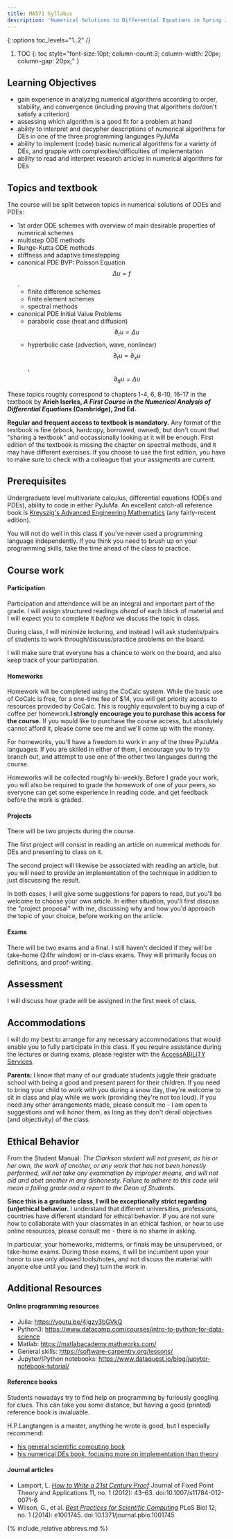 ```yaml
---
title: MA571 Syllabus
description: 'Numerical Solutions to Differential Equations in Spring 2019 as taught by Marko Budišić'
---
```

{::options toc_levels="1..2" /}

1. TOC
{: toc style="font-size:10pt; column-count:3; column-width: 20px; column-gap: 20px;" }

## Learning Objectives

* gain experience in analyzing numerical algorithms according to order, stability, and convergence (including proving that algorithms do/don't satisfy a criterion)
* assessing which algorithm is a good fit for a problem at hand
* ability to interpret and decypher descriptions of numerical algorithms for DEs in one of the three programming languages PyJuMa
* ability to implement (code) basic numerical algorithms for a variety of DEs, and grapple with complexities/difficulties of implementation
* ability to read and interpret research articles in numerical algorithms for DEs

## Topics and textbook

The course will be split between topics in numerical solutions of ODEs and PDEs:

* 1st order ODE schemes with overview of main desirable properties of numerical schemes
* multistep ODE methods
* Runge-Kutta ODE methods
* stiffness and adaptive timestepping
* canonical PDE BVP: Poisson Equation $$\Delta u = f$$.
  * finite difference schemes
  * finite element schemes
  * spectral methods
* canonical PDE Initial Value Problems
  * parabolic case (heat and diffusion) $$\partial_t u = \Delta u$$
  * hyperbolic case (advection, wave, nonlinear) $$\partial_t u = \partial_x u $$, $$\partial_{tt} u = \Delta u$$

These topics roughly correspond to chapters 1-4, 6, 8-10, 16-17 in the textbook by **Arieh Iserles, _A First Course in the Numerical Analysis of Differential Equations_ (Cambridge), 2nd Ed.**

**Regular and frequent access to textbook is mandatory.** Any format of the textbook is fine (ebook, hardcopy, borrowed, owned), but don't count that "sharing a textbook" and occassionally looking at it will be enough. First edition of the textbook is missing the chapter on spectral methods, and it may have different exercises. If you choose to use the first edition, you have to make sure to check with a colleague that your assigments are current.

## Prerequisites

Undergraduate level multivariate calculus, differential equations (ODEs and PDEs), ability to code in either PyJuMa. An excellent catch-all reference book is [Kreyszig's Advanced Engineering Mathematics](https://www.goodreads.com/book/show/1426461.Advanced_Engineering_Mathematics) (any fairly-recent edition).

You will not do well in this class if you've never used a programming language independently. If you think you need to brush up on your programming skills, take the time ahead of the class to practice.

## Course work

#### Participation

Participation and attendance will be an integral and important part of the grade. I will assign structured readings _ahead_ of each block of material and I will expect you to complete it _before_ we discuss the topic in class.

During class, I will minimize lecturing, and instead I will ask students/pairs of students to work through/discuss/practice problems on the board.

I will make sure that everyone has a chance to work on the board, and also keep track of your participation.

#### Homeworks

Homework will be completed using the CoCalc system. While the basic use of CoCalc is free, for a one-time fee of \$14, you will get priority access to resources provided by CoCalc. This is roughly equivalent to buying a cup of coffee per homework.**I strongly encourage you to purchase this access for the course.** If you would like to purchase the course access, but absolutely cannot afford it, please come see me and we'll come up with the money.

For homeworks, you'll have a freedom to work in any of the three PyJuMa languages. If you are skilled in either of them, I encourage you to try to branch out, and attempt to use one of the other two languages during the course.

Homeworks will be collected roughly bi-weekly. Before I grade your work, you will also be required to grade the homework of one of your peers, so everyone can get some experience in reading code, and get feedback before the work is graded.

#### Projects

There will be two projects during the course.

The first project will consist in reading an article on numerical methods for DEs and presenting to class on it.

The second project will likewise be associated with reading an article, but you will need to provide an implementation of the technique in addition to just discussing the result.

In both cases, I will give some suggestions for papers to read, but you'll be welcome to choose your own article. In either situation, you'll first discuss the "project proposal" with me, discussing why and how you'd approach the topic of your choice, before working on the article.

#### Exams

There will be two exams and a final. I still haven't  decided if they will be take-home (24hr window) or in-class exams. They will primarily focus on definitions, and proof-writing.

## Assessment

I will discuss how grade will be assigned in the first week of class.

## Accommodations

I will do my best to arrange for any necessary accommodations that would enable you to fully participate in this class. If you require assistance during the lectures or during exams, please register with the [AccessABILITY Services](https://www.clarkson.edu/accessability-services).

**Parents:** I know that many of our graduate students juggle their graduate school with being a good and present parent for their children. If you need to bring your child to work with you during a snow day, they're welcome to sit in class and play while we work (providing they're not too loud). If you need any other arrangements made, please consult me - I am open to suggestions and will honor them, as long as they don't derail objectives (and objectivity) of the class.

## Ethical Behavior

From the Student Manual: _The Clarkson student will
not present, as his or her own, the work of another,
or any work that has not been honestly performed,
will not take any examination by improper means,
and will not aid and abet another in any dishonesty.
Failure to adhere to this code will mean a failing
grade and a report to the Dean of Students._

**Since this is a graduate class, I will be exceptionally strict regarding (un)ethical behavior.** I understand that different universities, professions, countries have different standard for ethical behavior. If you are not sure how to collaborate with your classmates in an ethical fashion, or how to use online resources, please consult me - there is no shame in asking.

In particular, your homeworks, midterms, or finals may be unsupervised, or take-home exams. During those exams, it will be incumbent upon your honor to use only allowed tools/notes, and not discuss the material with anyone else until you (and they) turn the work in.

## Additional Resources

#### Online programming resources

* Julia: <https://youtu.be/4igzy3bGVkQ>
* Python3: <https://www.datacamp.com/courses/intro-to-python-for-data-science>
* Matlab: <https://matlabacademy.mathworks.com/>
* General skills: <https://software-carpentry.org/lessons/>
* Jupyter/IPython notebooks: <https://www.dataquest.io/blog/jupyter-notebook-tutorial/>

#### Reference books

Students nowadays try to find help on programming by furiously googling for clues. This can take you some distance, but having a good (printed) reference book is invaluable.

H.P.Langtangen is a master, anything he wrote is good, but I especially recommend:
  * [his general scientific computing book](https://hplgit.github.io/prog4comp/index.html)
  * [his numerical DEs book, focusing more on implementation than theory](http://hplgit.github.io/decay-book/doc/pub/book/html/decay-book.html)

#### Journal articles

* Lamport, L. [_How to Write a 21st Century Proof_](./pdfs/lamport2012.pdf) Journal of Fixed Point Theory and Applications 11, no. 1 (2012): 43–63. doi:10.1007/s11784-012-0071-6
*  Wilson, G., et al. [_Best Practices for Scientific Computing_](./pdfs/wilson2014.pdf) PLoS Biol 12, no. 1 (2014): e1001745. doi:10.1371/journal.pbio.1001745

{% include_relative abbrevs.md %}
